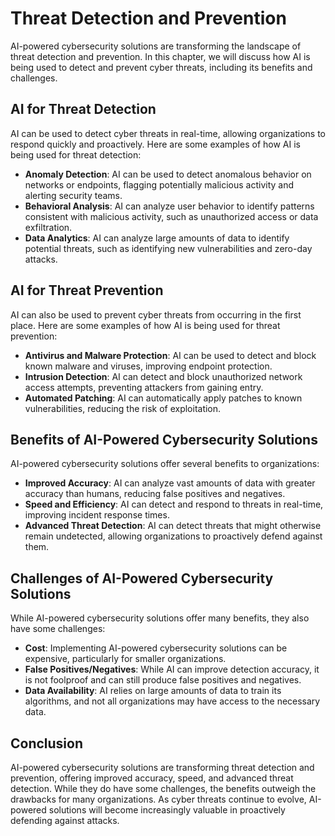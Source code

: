 Threat Detection and Prevention
==============================================================================

AI-powered cybersecurity solutions are transforming the landscape of threat detection and prevention. In this chapter, we will discuss how AI is being used to detect and prevent cyber threats, including its benefits and challenges.

AI for Threat Detection
-----------------------

AI can be used to detect cyber threats in real-time, allowing organizations to respond quickly and proactively. Here are some examples of how AI is being used for threat detection:

* **Anomaly Detection**: AI can be used to detect anomalous behavior on networks or endpoints, flagging potentially malicious activity and alerting security teams.
* **Behavioral Analysis**: AI can analyze user behavior to identify patterns consistent with malicious activity, such as unauthorized access or data exfiltration.
* **Data Analytics**: AI can analyze large amounts of data to identify potential threats, such as identifying new vulnerabilities and zero-day attacks.

AI for Threat Prevention
------------------------

AI can also be used to prevent cyber threats from occurring in the first place. Here are some examples of how AI is being used for threat prevention:

* **Antivirus and Malware Protection**: AI can be used to detect and block known malware and viruses, improving endpoint protection.
* **Intrusion Detection**: AI can detect and block unauthorized network access attempts, preventing attackers from gaining entry.
* **Automated Patching**: AI can automatically apply patches to known vulnerabilities, reducing the risk of exploitation.

Benefits of AI-Powered Cybersecurity Solutions
----------------------------------------------

AI-powered cybersecurity solutions offer several benefits to organizations:

* **Improved Accuracy**: AI can analyze vast amounts of data with greater accuracy than humans, reducing false positives and negatives.
* **Speed and Efficiency**: AI can detect and respond to threats in real-time, improving incident response times.
* **Advanced Threat Detection**: AI can detect threats that might otherwise remain undetected, allowing organizations to proactively defend against them.

Challenges of AI-Powered Cybersecurity Solutions
------------------------------------------------

While AI-powered cybersecurity solutions offer many benefits, they also have some challenges:

* **Cost**: Implementing AI-powered cybersecurity solutions can be expensive, particularly for smaller organizations.
* **False Positives/Negatives**: While AI can improve detection accuracy, it is not foolproof and can still produce false positives and negatives.
* **Data Availability**: AI relies on large amounts of data to train its algorithms, and not all organizations may have access to the necessary data.

Conclusion
----------

AI-powered cybersecurity solutions are transforming threat detection and prevention, offering improved accuracy, speed, and advanced threat detection. While they do have some challenges, the benefits outweigh the drawbacks for many organizations. As cyber threats continue to evolve, AI-powered solutions will become increasingly valuable in proactively defending against attacks.
